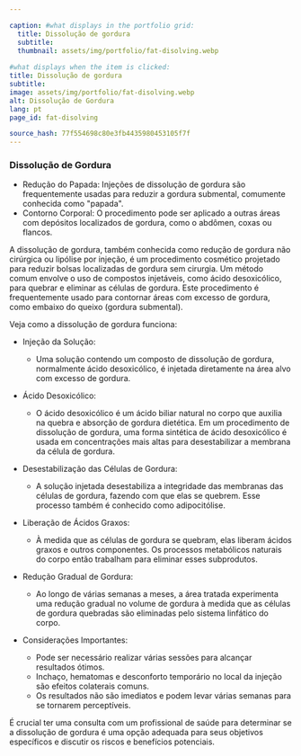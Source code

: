 ```yaml
---

caption: #what displays in the portfolio grid:
  title: Dissolução de gordura
  subtitle: 
  thumbnail: assets/img/portfolio/fat-disolving.webp
  
#what displays when the item is clicked:
title: Dissolução de gordura
subtitle: 
image: assets/img/portfolio/fat-disolving.webp
alt: Dissolução de Gordura
lang: pt
page_id: fat-disolving

source_hash: 77f554698c80e3fb4435980453105f7f
---
```

### Dissolução de Gordura
- Redução do Papada: Injeções de dissolução de gordura são frequentemente usadas para reduzir a gordura submental, comumente conhecida como "papada".
- Contorno Corporal: O procedimento pode ser aplicado a outras áreas com depósitos localizados de gordura, como o abdômen, coxas ou flancos.

A dissolução de gordura, também conhecida como redução de gordura não cirúrgica ou lipólise por injeção, é um procedimento cosmético projetado para reduzir bolsas localizadas de gordura sem cirurgia. Um método comum envolve o uso de compostos injetáveis, como ácido desoxicólico, para quebrar e eliminar as células de gordura. Este procedimento é frequentemente usado para contornar áreas com excesso de gordura, como embaixo do queixo (gordura submental).

Veja como a dissolução de gordura funciona:

- Injeção da Solução:
  - Uma solução contendo um composto de dissolução de gordura, normalmente ácido desoxicólico, é injetada diretamente na área alvo com excesso de gordura.

- Ácido Desoxicólico:
  - O ácido desoxicólico é um ácido biliar natural no corpo que auxilia na quebra e absorção de gordura dietética. Em um procedimento de dissolução de gordura, uma forma sintética de ácido desoxicólico é usada em concentrações mais altas para desestabilizar a membrana da célula de gordura.

- Desestabilização das Células de Gordura:
  - A solução injetada desestabiliza a integridade das membranas das células de gordura, fazendo com que elas se quebrem. Esse processo também é conhecido como adipocitólise.

- Liberação de Ácidos Graxos:
  - À medida que as células de gordura se quebram, elas liberam ácidos graxos e outros componentes. Os processos metabólicos naturais do corpo então trabalham para eliminar esses subprodutos.

- Redução Gradual de Gordura:
  - Ao longo de várias semanas a meses, a área tratada experimenta uma redução gradual no volume de gordura à medida que as células de gordura quebradas são eliminadas pelo sistema linfático do corpo.

- Considerações Importantes:
  - Pode ser necessário realizar várias sessões para alcançar resultados ótimos.
  - Inchaço, hematomas e desconforto temporário no local da injeção são efeitos colaterais comuns.
  - Os resultados não são imediatos e podem levar várias semanas para se tornarem perceptíveis.

É crucial ter uma consulta com um profissional de saúde para determinar se a dissolução de gordura é uma opção adequada para seus objetivos específicos e discutir os riscos e benefícios potenciais.